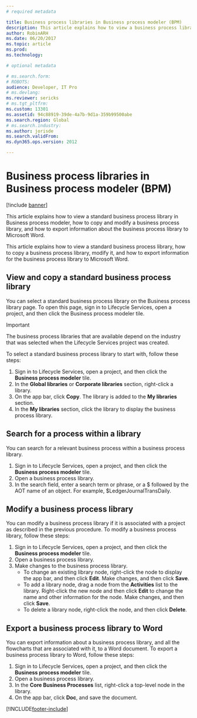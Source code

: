 ```yaml
---
# required metadata

title: Business process libraries in Business process modeler (BPM)
description: This article explains how to view a business process library, how to copy and modify it, and how to export information about the library to Microsoft Word.
author: RobinARH
ms.date: 06/20/2017
ms.topic: article
ms.prod: 
ms.technology: 

# optional metadata

# ms.search.form: 
# ROBOTS: 
audience: Developer, IT Pro
# ms.devlang: 
ms.reviewer: sericks
# ms.tgt_pltfrm: 
ms.custom: 13301
ms.assetid: 94c88919-39de-4a7b-9d1a-359b99500abe
ms.search.region: Global
# ms.search.industry: 
ms.author: jorisde
ms.search.validFrom: 
ms.dyn365.ops.version: 2012

---
```


# Business process libraries in Business process modeler (BPM)

[!include [banner](../includes/banner.md)]

This article explains how to view a standard business process library in Business process modeler, how to copy and modify a business process library, and how to export information about the business process library to Microsoft Word.

This article explains how to view a standard business process library, how to copy a business process library, modify it, and how to export information for the business process library to Microsoft Word.

## View and copy a standard business process library
You can select a standard business process library on the Business process library page. To open this page, sign in to Lifecycle Services, open a project, and then click the Business process modeler tile.

> [!IMPORTANT]
> The business process libraries that are available depend on the industry that was selected when the Lifecycle Services project was created.

To select a standard business process library to start with, follow these steps:

1.  Sign in to Lifecycle Services, open a project, and then click the **Business process modeler** tile.
2.  In the **Global libraries** or **Corporate libraries** section, right-click a library.
3.  On the app bar, click **Copy**. The library is added to the **My libraries** section.
4.  In the **My libraries** section, click the library to display the business process library.

## Search for a process within a library
You can search for a relevant business process within a business process library.

1.  Sign in to Lifecycle Services, open a project, and then click the **Business process modeler** tile.
2.  Open a business process library.
3.  In the search field, enter a search term or phrase, or a $ followed by the AOT name of an object. For example, $LedgerJournalTransDaily.

## Modify a business process library
You can modify a business process library if it is associated with a project as described in the previous procedure. To modify a business process library, follow these steps:
1.  Sign in to Lifecycle Services, open a project, and then click the **Business process modeler** tile.
2.  Open a business process library.
3.  Make changes to the business process library.
    -   To change an existing library node, right-click the node to display the app bar, and then click **Edit**. Make changes, and then click **Save**.
    -   To add a library node, drag a node from the **Activities** list to the library. Right-click the new node and then click **Edit** to change the name and other information for the node. Make changes, and then click **Save**.
    -   To delete a library node, right-click the node, and then click **Delete**.

## Export a business process library to Word
You can export information about a business process library, and all the flowcharts that are associated with it, to a Word document. To export a business process library to Word, follow these steps:
1.  Sign in to Lifecycle Services, open a project, and then click the **Business process modeler** tile.
2.  Open a business process library.
3.  In the **Core Business Processes** list, right-click a top-level node in the library.
4.  On the app bar, click **Doc**, and save the document.







[!INCLUDE[footer-include](../../../includes/footer-banner.md)]
